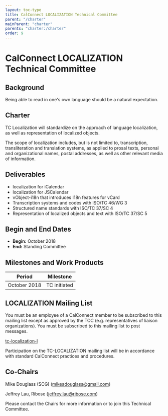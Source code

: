 ```yaml
---
layout: toc-type
title: CalConnect LOCALIZATION Technical Committee
parent: "/charter"
mainParent: "charter"
parents: "charter:/charter"
order: 9
---
```


# CalConnect LOCALIZATION Technical Committee

## Background

Being able to read in one's own language should be a natural expectation.

## Charter

TC Localization will standardize on the approach of language localization, as
well as representation of localized objects.

The scope of localization includes, but is not limited to, transcription,
transliteration and translation systems, as applied to prosal texts, personal
and organizational names, postal addresses, as well as other relevant media of
information.

## Deliverables

- localization for iCalendar
- localization for JSCalendar
- vObject-i18n that introduces I18n features for vCard
- Transcription systems and codes with ISO/TC 46/WG 3
- Structured name standards with ISO/TC 37/SC 4
- Representation of localized objects and text with ISO/TC 37/SC 5

## Begin and End Dates

* **Begin:** October 2018
* **End:** Standing Committee

## Milestones and Work Products

| Period       | Milestone    |
| ---          | ---          |
| October 2018 | TC initiated |

## LOCALIZATION Mailing List

You must be an employee of a CalConnect member to be subscribed to this mailing
list except as approved by the TCC (e.g. representatives of liaison
organizations).  You must be subscribed to this mailing list to post messages.

[tc-localization-l](mailto:tc-localization-l@lists.calconnect.org)

Participation on the TC-LOCALIZATION mailing list will be in accordance with
standard CalConnect practices and procedures.

## Co-Chairs

Mike Douglass (SCG) ([mikeadouglass@gmail.com](mailto:mikeadouglass@gmail.com))

Jeffrey Lau, Ribose ([jeffrey.lau@ribose.com](mailto:jeffrey.lau@ribose.com))

Please contact the Chairs for more information or to join this Technical
Committee.
